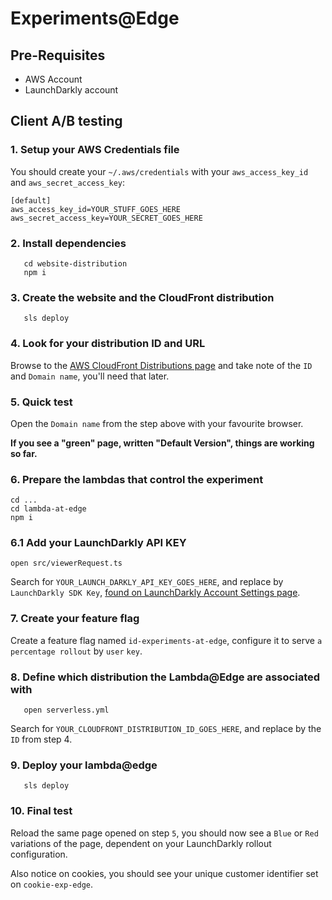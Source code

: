 # Experiments@Edge
## Pre-Requisites

 - AWS Account
 - LaunchDarkly account

## Client A/B testing

### 1. Setup your AWS Credentials file
You should create your `~/.aws/credentials` with your `aws_access_key_id` and `aws_secret_access_key`:

```
[default]
aws_access_key_id=YOUR_STUFF_GOES_HERE
aws_secret_access_key=YOUR_SECRET_GOES_HERE
```

### 2. Install dependencies
```
   cd website-distribution
   npm i
```

### 3. Create the website and the CloudFront distribution

```
   sls deploy
```

### 4. Look for your distribution ID and URL

Browse to the [AWS CloudFront Distributions page](https://us-east-1.console.aws.amazon.com/cloudfront/v3/home?region=us-east-1#/distributions) and take note of the `ID` and `Domain name`, you'll need that later.

### 5. Quick test

Open the `Domain name` from the step above with your favourite browser.

**If you see a "green" page, written "Default Version", things are working so far.**

### 6. Prepare the lambdas that control the experiment

```
cd ...
cd lambda-at-edge
npm i
```

### 6.1 Add your LaunchDarkly API KEY

```
open src/viewerRequest.ts
```

Search for `YOUR_LAUNCH_DARKLY_API_KEY_GOES_HERE`, and replace by `LaunchDarkly SDK Key`, [found on LaunchDarkly Account Settings page](https://app.launchdarkly.com/settings/projects/default/environments).

### 7. Create your feature flag

Create a feature flag named `id-experiments-at-edge`, configure it to serve `a percentage rollout` by `user` `key`.

### 8. Define which distribution the Lambda@Edge are associated with

```
   open serverless.yml
```

Search for `YOUR_CLOUDFRONT_DISTRIBUTION_ID_GOES_HERE`, and replace by the `ID` from step 4.

### 9. Deploy your lambda@edge

```
   sls deploy
```

### 10. Final test

Reload the same page opened on step `5`, you should now see a `Blue` or `Red` variations of the page, dependent on your LaunchDarkly rollout configuration.

Also notice on cookies, you should see your unique customer identifier set on `cookie-exp-edge`.
